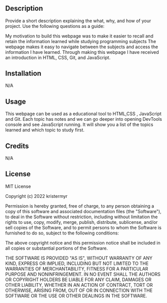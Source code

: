 # <Prework Study Guide Webpage>

## Description

Provide a short description explaining the what, why, and how of your project. Use the following questions as a guide:

My motivation to build this webpage was to make it easier to recall and retain the information learned while studying programming subjects
The webpage makes it easy to navigate between the subjects and access the information I have learned. 
Through making this webpage I have received an introduction in HTML, CSS, Git, and JavaScript. 



## Installation

N/A

## Usage

This webpage can be used as a educational tool to HTML,CSS , JavaScript and Git. Each topic has notes and we can go deeper into opening DevTools console and see JavaScript running. It will show you a list of the topics learned and which topic to study first. 


## Credits

N/A

## License

MIT License

Copyright (c) 2022 kristermyr

Permission is hereby granted, free of charge, to any person obtaining a copy
of this software and associated documentation files (the "Software"), to deal
in the Software without restriction, including without limitation the rights
to use, copy, modify, merge, publish, distribute, sublicense, and/or sell
copies of the Software, and to permit persons to whom the Software is
furnished to do so, subject to the following conditions:

The above copyright notice and this permission notice shall be included in all
copies or substantial portions of the Software.

THE SOFTWARE IS PROVIDED "AS IS", WITHOUT WARRANTY OF ANY KIND, EXPRESS OR
IMPLIED, INCLUDING BUT NOT LIMITED TO THE WARRANTIES OF MERCHANTABILITY,
FITNESS FOR A PARTICULAR PURPOSE AND NONINFRINGEMENT. IN NO EVENT SHALL THE
AUTHORS OR COPYRIGHT HOLDERS BE LIABLE FOR ANY CLAIM, DAMAGES OR OTHER
LIABILITY, WHETHER IN AN ACTION OF CONTRACT, TORT OR OTHERWISE, ARISING FROM,
OUT OF OR IN CONNECTION WITH THE SOFTWARE OR THE USE OR OTHER DEALINGS IN THE
SOFTWARE.


